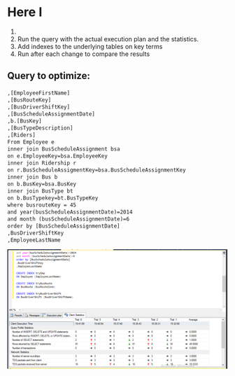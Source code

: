 # Here I 
1. 
2. Run the query with the actual execution plan and the statistics.
3. Add indexes to the underlying tables on key terms
4. Run after each change to compare the results

## Query to optimize:
```select [EmployeeLastName]
,[EmployeeFirstName]
,[BusRouteKey]
,[BusDriverShiftKey]
,[BusScheduleAssignmentDate]
,b.[BusKey]
,[BusTypeDescription]
,[Riders]
From Employee e
inner join BusScheduleAssignment bsa
on e.EmployeeKey=bsa.EmployeeKey
inner join Ridership r
on r.BusScheduleAssigmentKey=bsa.BusScheduleAssignmentKey
inner join Bus b
on b.BusKey=bsa.BusKey
inner join BusType bt
on b.BusTypekey=bt.BusTypeKey
where busrouteKey = 45
and year(busScheduleAssignmentDate)=2014
and month (busScheduleAssignmentDate)=6
order by [BusScheduleAssignmentDate]
,BusDriverShiftKey
,EmployeeLastName
```

![Indexes and Query Optimization](/images/Indexes-and-Query-Optimization/indexes-and-query-optimization.png)
